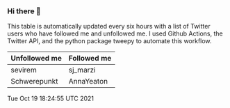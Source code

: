 ### Hi there 👋

This table is automatically updated every six hours with a list of Twitter users who have followed me and unfollowed me. I used Github Actions, the Twitter API, and the python package tweepy to automate this workflow.

| Unfollowed me |  Followed me |
| --- | --- |
|sevirem|sj_marzi|
|Schwerepunkt|AnnaYeaton|
Tue Oct 19 18:24:55 UTC 2021
